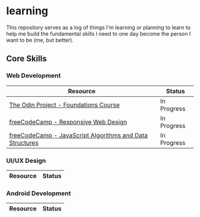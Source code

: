 # learning

This repository serves as a log of things I'm learning or planning to learn to help me build the fundamental skills I need to one day become the person I want to be (me, but better).

## Core Skills

### Web Development

| Resource                                                                                                                                     | Status      |
| -------------------------------------------------------------------------------------------------------------------------------------------- | ----------- |
| [The Odin Project - Foundations Course](https://www.theodinproject.com/paths/foundations/courses/foundations)                                | In Progress |
| [freeCodeCamp - Responsive Web Design](https://www.freecodecamp.org/learn/2022/responsive-web-design/)                                       | In Progress |
| [freeCodeCamp - JavaScript Algorithms and Data Structures](https://www.freecodecamp.org/learn/javascript-algorithms-and-data-structures-v8/) | In Progress |

### UI/UX Design

| Resource | Status |
| -------- | ------ |

### Android Development

| Resource | Status |
| -------- | ------ |
